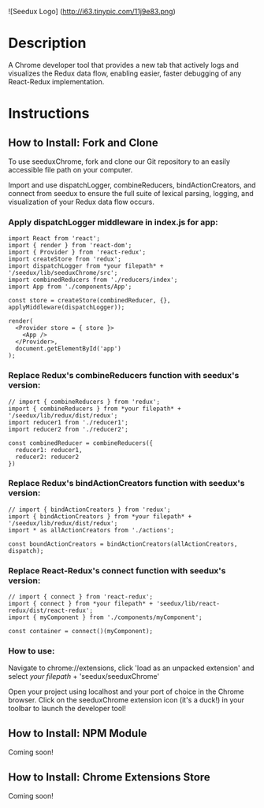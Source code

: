 ![Seedux Logo]
(http://i63.tinypic.com/11j9e83.png)

# Description
A Chrome developer tool that provides a new tab that actively logs and visualizes the Redux data flow, enabling easier, faster debugging of any React-Redux implementation. 

# Instructions

## How to Install: Fork and Clone

To use seeduxChrome, fork and clone our Git repository to an easily accessible file path on your computer.

Import and use dispatchLogger, combineReducers, bindActionCreators, and connect from seedux to ensure the full suite of lexical parsing, logging, and visualization of your Redux data flow occurs.

### Apply dispatchLogger middleware in index.js for app:

    import React from 'react';
    import { render } from 'react-dom';
    import { Provider } from 'react-redux';
    import createStore from 'redux';
    import dispatchLogger from *your filepath* + '/seedux/lib/seeduxChrome/src';
    import combinedReducers from './reducers/index';
    import App from './components/App';
    
    const store = createStore(combinedReducer, {}, applyMiddleware(dispatchLogger));
    
    render(
      <Provider store = { store }>
        <App />
      </Provider>,
      document.getElementById('app')
    );

### Replace Redux's combineReducers function with seedux's version:

    // import { combineReducers } from 'redux';
    import { combineReducers } from *your filepath* + '/seedux/lib/redux/dist/redux';
    import reducer1 from './reducer1';
    import reducer2 from './reducer2';

    const combinedReducer = combineReducers({
      reducer1: reducer1,
      reducer2: reducer2
    })

### Replace Redux's bindActionCreators function with seedux's version:

    // import { bindActionCreators } from 'redux';
    import { bindActionCreators } from *your filepath* + '/seedux/lib/redux/dist/redux';
    import * as allActionCreators from './actions';
    
    const boundActionCreators = bindActionCreators(allActionCreators, dispatch);

### Replace React-Redux's connect function with seedux's version:

    // import { connect } from 'react-redux';
    import { connect } from *your filepath* + 'seedux/lib/react-redux/dist/react-redux';
    import { myComponent } from './components/myComponent';
    
    const container = connect()(myComponent);
    
### How to use:

Navigate to chrome://extensions, click 'load as an unpacked extension' and select *your filepath* + 'seedux/seeduxChrome'

Open your project using localhost and your port of choice in the Chrome browser. Click on the seeduxChrome extension icon (it's a duck!) in your toolbar to launch the developer tool!
    
## How to Install: NPM Module

Coming soon!

## How to Install: Chrome Extensions Store

Coming soon!

